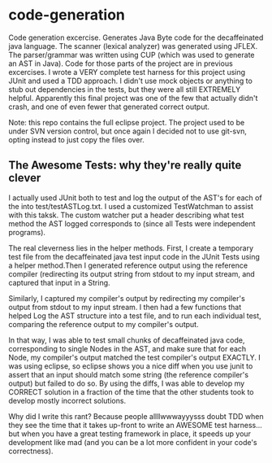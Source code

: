 code-generation
===============

Code generation excercise. Generates Java Byte code for the decaffeinated java language. The scanner (lexical analyzer) was generated using JFLEX. The parser/grammar was written using CUP (which was used to generate an AST in Java). Code for those parts of the project are in previous excercises. I wrote a VERY complete test harness for this project using JUnit and used a TDD approach. I didn't use mock objects or anything to stub out dependencies in the tests, but they were all still EXTREMELY helpful. Apparently this final project was one of the few that actually didn't crash, and one of even fewer that generated correct output.

Note: this repo contains the full eclipse project. The project used to be under SVN version control, but once again I decided not to use git-svn, opting instead to just copy the files over.

The Awesome Tests: why they're really quite clever
------------------------------------
I actually used JUnit both to test and log the output of the AST's for each of the into test/testASTLog.txt.
I used a customized TestWatchman to assist with this taksk. The custom watcher put a header describing what test method the AST logged corresponds to (since all Tests were independent programs).

The real cleverness lies in the helper methods. 
First, I create a temporary test file from the decaffeinated java test input code in the JUnit Tests using a helper method.Then I generated reference output using the reference compiler (redirecting its output string from stdout to my input stream, and captured that input in a String. 

Similarly, I captured my compiler's output by redirecting my compiler's output from stdout to my input stream.
I then had a few functions that helped Log the AST structure into a test file, 
and to run each individual test, comparing the reference output to my compiler's output.

In that way, I was able to test small chunks of decaffeinated java code, corresponding to single Nodes in the AST,
and make sure that for each Node, my compiler's output matched the test compiler's output EXACTLY.
I was using eclipse, so eclipse shows you a nice diff when you use junit to assert that an input should match some string (the reference compiler's output) but failed to do so. By using the diffs, I was able to develop my CORRECT solution in a fraction of the time that the other students took to develop mostly incorrect solutions.

Why did I write this rant? Because people allllwwwayyysss doubt TDD when they see the time that it takes up-front to write an AWESOME test harness... but when you have a great testing framework in place, it speeds up your development like mad (and you can be a lot more confident in your code's correctness).
